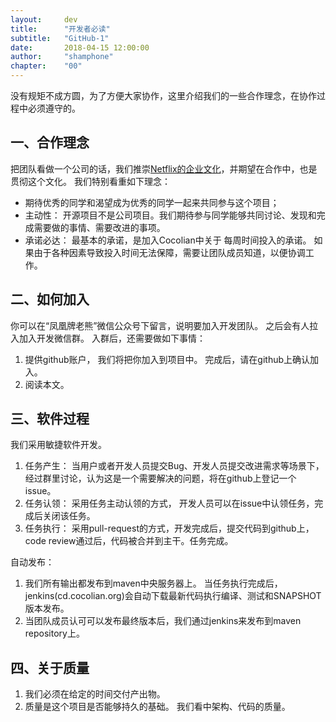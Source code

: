 ```yaml
---
layout: 	dev
title: 		"开发者必读"
subtitle: 	"GitHub-1"
date: 		2018-04-15 12:00:00
author: 	"shamphone"
chapter: 	"00"
---
```


没有规矩不成方圆，为了方便大家协作，这里介绍我们的一些合作理念，在协作过程中必须遵守的。 

## 一、合作理念

把团队看做一个公司的话，我们推崇[Netflix的企业文化](http://doc.cocolian.org/dev/env/2018/04/07/netflix/)，并期望在合作中，也是贯彻这个文化。 
我们特别看重如下理念：

- 期待优秀的同学和渴望成为优秀的同学一起来共同参与这个项目；
- 主动性： 开源项目不是公司项目。我们期待参与同学能够共同讨论、发现和完成需要做的事情、需要改进的事项。 
- 承诺必达： 最基本的承诺，是加入Cocolian中关于 每周时间投入的承诺。 如果由于各种因素导致投入时间无法保障，需要让团队成员知道，以便协调工作。 

## 二、如何加入

你可以在“凤凰牌老熊”微信公众号下留言，说明要加入开发团队。 之后会有人拉入加入开发微信群。 入群后，还需要做如下事情： 
1. 提供github账户， 我们将把你加入到项目中。 完成后，请在github上确认加入。  
2. 阅读本文。  


## 三、软件过程

我们采用敏捷软件开发。
1. 任务产生： 当用户或者开发人员提交Bug、开发人员提交改进需求等场景下，经过群里讨论，认为这是一个需要解决的问题，将在github上登记一个issue。  
2. 任务认领： 采用任务主动认领的方式， 开发人员可以在issue中认领任务，完成后关闭该任务。  
3. 任务执行： 采用pull-request的方式，开发完成后，提交代码到github上，code review通过后，代码被合并到主干。任务完成。  

自动发布： 
1. 我们所有输出都发布到maven中央服务器上。 当任务执行完成后， jenkins(cd.cocolian.org)会自动下载最新代码执行编译、测试和SNAPSHOT版本发布。   
2. 当团队成员认可可以发布最终版本后，我们通过jenkins来发布到maven repository上。 

## 四、关于质量

1. 我们必须在给定的时间交付产出物。   
2. 质量是这个项目是否能够持久的基础。 我们看中架构、代码的质量。 
